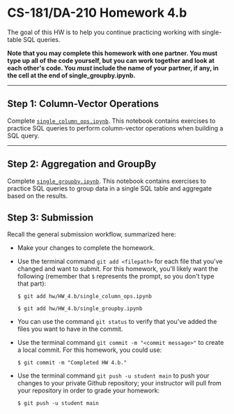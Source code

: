 # CS-181/DA-210 Homework 4.b

The goal of this HW is to help you continue practicing working with single-table SQL queries.

**Note that you may complete this homework with one partner.  You must type up all of the code yourself, but you can work together and look at each other's code.  You _must_ include the name of your partner, if any, in the cell at the end of single_groupby.ipynb.**

---

## Step 1: Column-Vector Operations

Complete [`single_column_ops.ipynb`](single_column_ops.ipynb).  This notebook contains exercises to practice SQL queries to perform column-vector operations when building a SQL query.

---

## Step 2: Aggregation and GroupBy

Complete [`single_groupby.ipynb`](single_groupby.ipynb).  This notebook contains exercises to practice SQL queries to group data in a single SQL table and aggregate based on the results.

## Step 3: Submission

Recall the general submission workflow, summarized here:

- Make your changes to complete the homework.

- Use the terminal command `git add <filepath>` for each file that you've changed and want to submit.  For this homework, you'll likely want the following (remember that `$` represents the prompt, so you don't type that part):

    ```
    $ git add hw/HW_4.b/single_column_ops.ipynb

    $ git add hw/HW_4.b/single_groupby.ipynb
    ```

- You can use the command `git status` to verify that you've added the files you want to have in the commit.

- Use the terminal command `git commit -m "<commit message>"` to create a local commit.  For this homework, you could use:

    ```
    $ git commit -m "Completed HW 4.b."
    ```

- Use the terminal command `git push -u student main` to push your changes to your private Github repository; your instructor will pull from your repository in order to grade your homework:

    ```
    $ git push -u student main
    ```